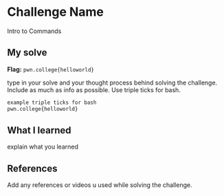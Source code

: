 # Challenge Name
Intro to Commands

## My solve
**Flag:** `pwn.college{helloworld}`

type in your solve and your thought process behind solving the challenge. Include as much as info as possible. Use triple ticks for bash.
```bash
example triple ticks for bash
pwn.college{helloworld}
```

## What I learned
explain what you learned

## References 
Add any references or videos u used while solving the challenge.
